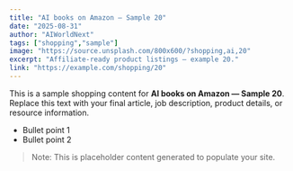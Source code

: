 ```yaml
---
title: "AI books on Amazon — Sample 20"
date: "2025-08-31"
author: "AIWorldNext"
tags: ["shopping","sample"]
image: "https://source.unsplash.com/800x600/?shopping,ai,20"
excerpt: "Affiliate-ready product listings — example 20."
link: "https://example.com/shopping/20"
---
```


This is a sample shopping content for **AI books on Amazon — Sample 20**. Replace this text with your final article, job description, product details, or resource information.

- Bullet point 1
- Bullet point 2

> Note: This is placeholder content generated to populate your site.
